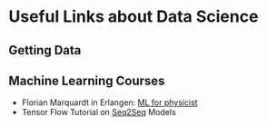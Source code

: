 # Useful Links about Data Science 

## Getting Data

## Machine Learning Courses
- Florian Marquardt in Erlangen: [ML for physicist](http://www.thp2.nat.uni-erlangen.de/index.php/2017_Machine_Learning_for_Physicists,_by_Florian_Marquardt)
- Tensor Flow Tutorial on [Seq2Seq](https://www.tensorflow.org/tutorials/seq2seq/index.html) Models

